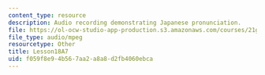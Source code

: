 ```yaml
---
content_type: resource
description: Audio recording demonstrating Japanese pronunciation.
file: https://ol-ocw-studio-app-production.s3.amazonaws.com/courses/21g-504-japanese-iv-spring-2009/f059f8e94b567aa2a8a8d2fb4060ebca_Lesson18A7.mp3
file_type: audio/mpeg
resourcetype: Other
title: Lesson18A7
uid: f059f8e9-4b56-7aa2-a8a8-d2fb4060ebca
---
```

